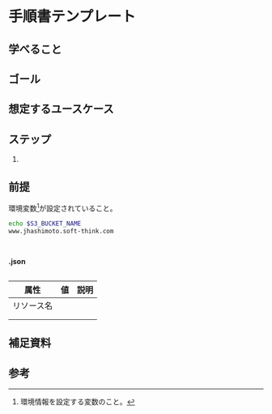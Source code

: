 # 手順書テンプレート

## 学べること

## ゴール

## 想定するユースケース

## ステップ

1.

## 前提
環境変数[^1]が設定されていること。

```bash
echo $S3_BUCKET_NAME
www.jhashimoto.soft-think.com
```

## 


### 
```bash

```

**.json**
```bash

```


| 属性       | 値                                 | 説明 |
| ---------- | ---------------------------------- | ---- |
| リソース名 |  |      |
|            |                                    |      |
|            |                                    |      |


## 補足資料

## 参考

[^1]: 環境情報を設定する変数のこと。
